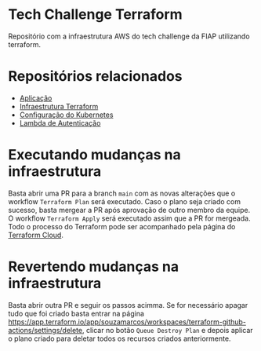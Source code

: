 # Tech Challenge Terraform
Repositório com a infraestrutura AWS do tech challenge da FIAP utilizando terraform.

# Repositórios relacionados
* [Aplicação](https://github.com/souzamarcos/tech-challenge-fast-food)
* [Infraestrutura Terraform](https://github.com/souzamarcos/tech-challenge-terraform)
* [Configuração do Kubernetes](https://github.com/souzamarcos/tech-challenge-kubernetes)
* [Lambda de Autenticação](https://github.com/souzamarcos/tech-challenge-authentication-lambda)

# Executando mudanças na infraestrutura
Basta abrir uma PR para a branch `main` com as novas alterações que o workflow `Terraform Plan` será executado. Caso o plano seja criado com sucesso, basta mergear a PR após aprovação de outro membro da equipe. O workflow `Terraform Apply` será executado assim que a PR for mergeada. Todo o processo do Terraform pode ser acompanhado pela página do [Terraform Cloud](https://app.terraform.io/app/souzamarcos/workspaces/terraform-github-actions).

# Revertendo mudanças na infraestrutura
Basta abrir outra PR e seguir os passos acimma. Se for necessário apagar tudo que foi criado basta entrar na página https://app.terraform.io/app/souzamarcos/workspaces/terraform-github-actions/settings/delete, clicar no botão `Queue Destroy Plan` e depois aplicar o plano criado para deletar todos os recursos criados anteriormente.

